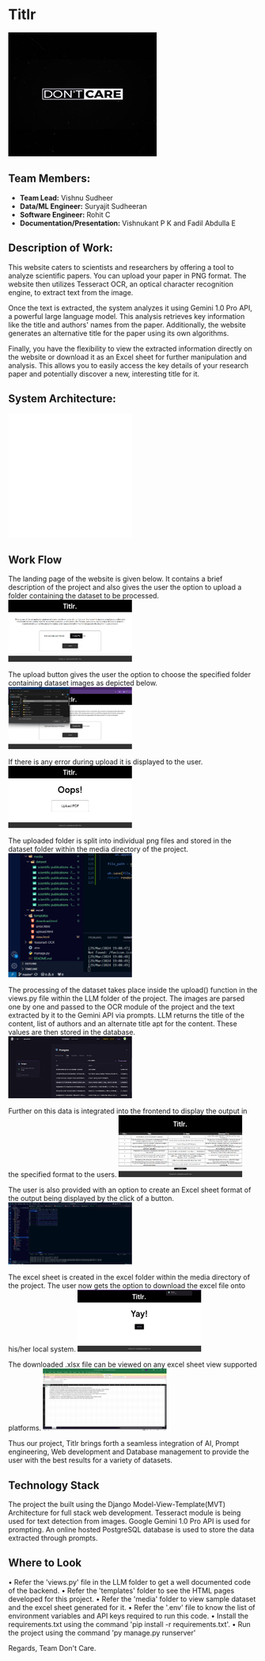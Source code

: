 # Titlr

<img src="images/logo.jpg" alt="Team Logo" width="300" height="250">

## Team Members:
- **Team Lead:** Vishnu Sudheer
- **Data/ML Engineer:** Suryajit Sudheeran
- **Software Engineer:** Rohit C
- **Documentation/Presentation:** Vishnukant P K and Fadil Abdulla E

## Description of Work:
This website caters to scientists and researchers by offering a tool to analyze scientific papers. You can upload your paper in PNG format. The website then utilizes Tesseract OCR, an optical character recognition engine, to extract text from the image.

Once the text is extracted, the system analyzes it using Gemini 1.0 Pro API, a powerful large language model. This analysis retrieves key information like the title and authors' names from the paper. Additionally, the website generates an alternative title for the paper using its own algorithms.

Finally, you have the flexibility to view the extracted information directly on the website or download it as an Excel sheet for further manipulation and analysis. This allows you to easily access the key details of your research paper and potentially discover a new, interesting title for it.

## System Architecture:
<img src="images/system.png" alt="System Architecture" width="250" height="250">

## Work Flow

The landing page of the website is given below. It contains a brief description of the project and also gives the user the option to upload a folder containing the dataset to be processed.
<img src="images/home.png" alt="Home Page" width="250" height="125">

The upload button gives the user the option to choose the specified folder containing dataset images as depicted below.
<img src="images/upload.png" alt="Home Page" width="250" height="125">

If there is any error during upload it is displayed to the user.
<img src="images/error.png" alt="Error Page" width="250" height="125">

The uploaded folder is split into individual png files and stored in the dataset folder within the media directory of the project.
<img src="images/dataset.png" alt="Dataset" width="250" height="250">

The processing of the dataset takes place inside the upload() function in the views.py file within the LLM folder of the project.
The images are parsed one by one and passed to the OCR module of the project and the text extracted by it to the Gemini API via prompts.
LLM returns the title of the content, list of authors and an alternate title apt for the content.
These values are then stored in the database.
<img src="images/database.png" alt="Database" width="250" height="125">

Further on this data is integrated into the frontend to display the output in the specified format to the users.
<img src="images/display.png" alt="Display" width="250" height="125">

The user is also provided with an option to create an Excel sheet format of the output being displayed by the click of a button.
<img src="images/create.png" alt="Create" width="250" height="125">

The excel sheet is created in the excel folder within the media directory of the project.
The user now gets the option to download the excel file onto his/her local system.
<img src="images/download.png" alt="Download" width="250" height="125">

The downloaded .xlsx file can be viewed on any excel sheet view supported platforms.
<img src="images/excel.png" alt="Excel" width="250" height="125">

Thus our project, Titlr brings forth a seamless integration of AI, Prompt engineering, Web development and Database management to provide the user with the best results for a variety of datasets.

## Technology Stack
The project the built using the Django Model-View-Template(MVT) Architecture for full stack web development.
Tesseract module is being used for text detection from images.
Google Gemini 1.0 Pro API is used for prompting.
An online hosted PostgreSQL database is used to store the data extracted through prompts.

## Where to Look

• Refer the 'views.py' file in the LLM folder to get a well documented code of the backend.
• Refer the 'templates' folder to see the HTML pages developed for this project.
• Refer the 'media' folder to view sample dataset and the excel sheet generated for it.
• Refer the '.env' file to know the list of environment variables and API keys required to run this code.
• Install the requirements.txt using the command 'pip install -r requirements.txt'.
• Run the project using the command 'py manage.py runserver'

Regards,
Team Don't Care.
